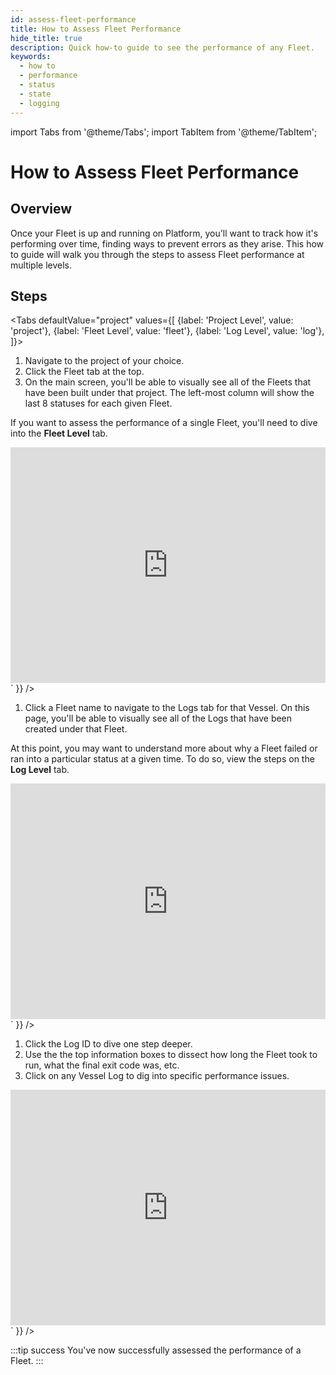 ```yaml
---
id: assess-fleet-performance
title: How to Assess Fleet Performance
hide_title: true
description: Quick how-to guide to see the performance of any Fleet.
keywords:
  - how to
  - performance
  - status
  - state
  - logging
---
```


import Tabs from '@theme/Tabs';
import TabItem from '@theme/TabItem';

# How to Assess Fleet Performance

## Overview

Once your Fleet is up and running on Platform, you'll want to track how it's performing over time, finding ways to prevent errors as they arise. This how to guide will walk you through the steps to assess Fleet performance at multiple levels.

## Steps

<Tabs
defaultValue="project"
values={[
{label: 'Project Level', value: 'project'},
{label: 'Fleet Level', value: 'fleet'},
{label: 'Log Level', value: 'log'},
]}>
<TabItem value="project">

1. Navigate to the project of your choice.
2. Click the Fleet tab at the top.
3. On the main screen, you'll be able to visually see all of the Fleets that have been built under that project. The left-most column will show the last 8 statuses for each given Fleet.

If you want to assess the performance of a single Fleet, you'll need to dive into the **Fleet Level** tab.

<div dangerouslySetInnerHTML={{ __html: `<div style="position: relative; padding-bottom: calc(66.66666666666666% + 41px); height: 0;"><iframe src="https://demo.arcade.software/167QZhvkym4HsfKSvR8f?embed" frameborder="0" loading="lazy" webkitallowfullscreen mozallowfullscreen allowfullscreen style="position: absolute; top: 0; left: 0; width: 100%; height: 100%;color-scheme: light;" title="How to Assess Fleet Performance - Project"></iframe></div>` }} />

</TabItem>
<TabItem value="fleet">

1. Click a Fleet name to navigate to the Logs tab for that Vessel. On this page, you'll be able to visually see all of the Logs that have been created under that Fleet.

At this point, you may want to understand more about why a Fleet failed or ran into a particular status at a given time. To do so, view the steps on the **Log Level** tab.


<div dangerouslySetInnerHTML={{ __html: `<div style="position: relative; padding-bottom: calc(66.66666666666666% + 41px); height: 0;"><iframe src="https://demo.arcade.software/6hv2w01LQNmzp1Mzcpuy?embed" frameborder="0" loading="lazy" webkitallowfullscreen mozallowfullscreen allowfullscreen style="position: absolute; top: 0; left: 0; width: 100%; height: 100%;color-scheme: light;" title="How to Assess Fleet Performance - Fleet"></iframe></div>
` }} />

</TabItem>
<TabItem value='log'>

1. Click the Log ID to dive one step deeper.
2. Use the the top information boxes to dissect how long the Fleet took to run, what the final exit code was, etc.
3. Click on any Vessel Log to dig into specific performance issues.

<div dangerouslySetInnerHTML={{ __html: `<div style="position: relative; padding-bottom: calc(66.66666666666666% + 41px); height: 0;"><iframe src="https://demo.arcade.software/U4mMJ2VPJMk5dbsuh2YA?embed" frameborder="0" loading="lazy" webkitallowfullscreen mozallowfullscreen allowfullscreen style="position: absolute; top: 0; left: 0; width: 100%; height: 100%;color-scheme: light;" title="How to Assess Fleet Performance - Log"></iframe></div>` }} />

</TabItem>
</Tabs>

:::tip success
You've now successfully assessed the performance of a Fleet.
:::
